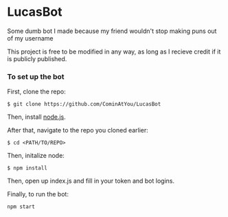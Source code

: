 # LucasBot
Some dumb bot I made because my friend wouldn't stop making puns out of my username

This project is free to be modified in any way, as long as I recieve credit if it is publicly published.

### To set up the bot
First, clone the repo:


`$ git clone https://github.com/CominAtYou/LucasBot`


Then, install [node.js](https://nodejs.org).


After that, navigate to the repo you cloned earlier:


`$ cd <PATH/TO/REPO>`


Then, initalize node:


`$ npm install`


Then, open up index.js and fill in your token and bot logins.


Finally, to run the bot:


`npm start`
